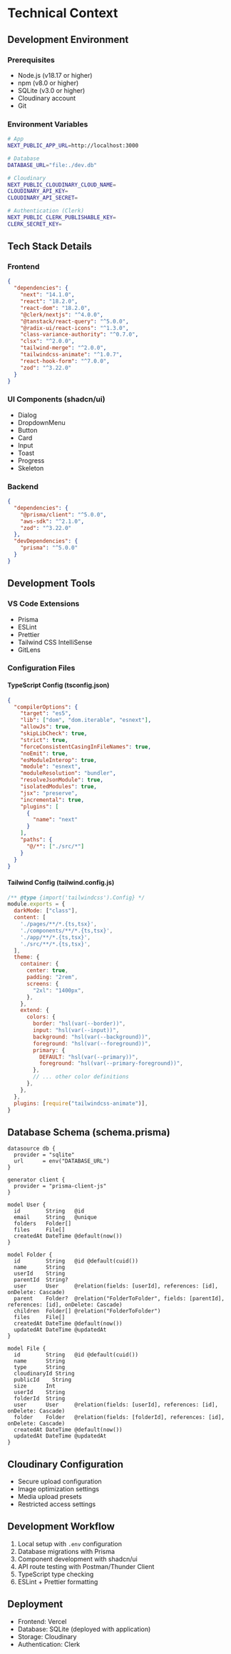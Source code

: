 # Technical Context

## Development Environment

### Prerequisites
- Node.js (v18.17 or higher)
- npm (v8.0 or higher)
- SQLite (v3.0 or higher)
- Cloudinary account
- Git

### Environment Variables
```bash
# App
NEXT_PUBLIC_APP_URL=http://localhost:3000

# Database
DATABASE_URL="file:./dev.db"

# Cloudinary
NEXT_PUBLIC_CLOUDINARY_CLOUD_NAME=
CLOUDINARY_API_KEY=
CLOUDINARY_API_SECRET=

# Authentication (Clerk)
NEXT_PUBLIC_CLERK_PUBLISHABLE_KEY=
CLERK_SECRET_KEY=
```

## Tech Stack Details

### Frontend
```json
{
  "dependencies": {
    "next": "14.1.0",
    "react": "18.2.0",
    "react-dom": "18.2.0",
    "@clerk/nextjs": "^4.0.0",
    "@tanstack/react-query": "^5.0.0",
    "@radix-ui/react-icons": "^1.3.0",
    "class-variance-authority": "^0.7.0",
    "clsx": "^2.0.0",
    "tailwind-merge": "^2.0.0",
    "tailwindcss-animate": "^1.0.7",
    "react-hook-form": "^7.0.0",
    "zod": "^3.22.0"
  }
}
```

### UI Components (shadcn/ui)
- Dialog
- DropdownMenu
- Button
- Card
- Input
- Toast
- Progress
- Skeleton

### Backend
```json
{
  "dependencies": {
    "@prisma/client": "^5.0.0",
    "aws-sdk": "^2.1.0",
    "zod": "^3.22.0"
  },
  "devDependencies": {
    "prisma": "^5.0.0"
  }
}
```

## Development Tools

### VS Code Extensions
- Prisma
- ESLint
- Prettier
- Tailwind CSS IntelliSense
- GitLens

### Configuration Files

#### TypeScript Config (tsconfig.json)
```json
{
  "compilerOptions": {
    "target": "es5",
    "lib": ["dom", "dom.iterable", "esnext"],
    "allowJs": true,
    "skipLibCheck": true,
    "strict": true,
    "forceConsistentCasingInFileNames": true,
    "noEmit": true,
    "esModuleInterop": true,
    "module": "esnext",
    "moduleResolution": "bundler",
    "resolveJsonModule": true,
    "isolatedModules": true,
    "jsx": "preserve",
    "incremental": true,
    "plugins": [
      {
        "name": "next"
      }
    ],
    "paths": {
      "@/*": ["./src/*"]
    }
  }
}
```

#### Tailwind Config (tailwind.config.js)
```javascript
/** @type {import('tailwindcss').Config} */
module.exports = {
  darkMode: ["class"],
  content: [
    './pages/**/*.{ts,tsx}',
    './components/**/*.{ts,tsx}',
    './app/**/*.{ts,tsx}',
    './src/**/*.{ts,tsx}',
  ],
  theme: {
    container: {
      center: true,
      padding: "2rem",
      screens: {
        "2xl": "1400px",
      },
    },
    extend: {
      colors: {
        border: "hsl(var(--border))",
        input: "hsl(var(--input))",
        background: "hsl(var(--background))",
        foreground: "hsl(var(--foreground))",
        primary: {
          DEFAULT: "hsl(var(--primary))",
          foreground: "hsl(var(--primary-foreground))",
        },
        // ... other color definitions
      },
    },
  },
  plugins: [require("tailwindcss-animate")],
}
```

## Database Schema (schema.prisma)
```prisma
datasource db {
  provider = "sqlite"
  url      = env("DATABASE_URL")
}

generator client {
  provider = "prisma-client-js"
}

model User {
  id        String   @id
  email     String   @unique
  folders   Folder[]
  files     File[]
  createdAt DateTime @default(now())
}

model Folder {
  id        String   @id @default(cuid())
  name      String
  userId    String
  parentId  String?
  user      User     @relation(fields: [userId], references: [id], onDelete: Cascade)
  parent    Folder?  @relation("FolderToFolder", fields: [parentId], references: [id], onDelete: Cascade)
  children  Folder[] @relation("FolderToFolder")
  files     File[]
  createdAt DateTime @default(now())
  updatedAt DateTime @updatedAt
}

model File {
  id        String   @id @default(cuid())
  name      String
  type      String
  cloudinaryId String
  publicId    String
  size      Int
  userId    String
  folderId  String
  user      User     @relation(fields: [userId], references: [id], onDelete: Cascade)
  folder    Folder   @relation(fields: [folderId], references: [id], onDelete: Cascade)
  createdAt DateTime @default(now())
  updatedAt DateTime @updatedAt
}
```

## Cloudinary Configuration
- Secure upload configuration
- Image optimization settings
- Media upload presets
- Restricted access settings

## Development Workflow
1. Local setup with `.env` configuration
2. Database migrations with Prisma
3. Component development with shadcn/ui
4. API route testing with Postman/Thunder Client
5. TypeScript type checking
6. ESLint + Prettier formatting

## Deployment
- Frontend: Vercel
- Database: SQLite (deployed with application)
- Storage: Cloudinary
- Authentication: Clerk